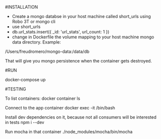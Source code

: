 #INSTALLATION
- Create a mongo databse in your host machine called short_urls using Robo 3T or mongo cli
- use short_urls
- db.url_stats.insert({ _id: 'url_stats', url_count: 1 })
- change in Dockerfile the volume mapping to your host machine mongo data directory. Example:

/Users/freudromero/mongo-data:/data/db

That will give you mongo persistence when the container gets destroyed.

#RUN

docker-compose up

#TESTING

To list containers:
docker container ls

Connect to the app container
docker exec -it <container id> /bin/bash

Install dev dependencies on it, because not all consumers will be interested in tests
npm i --dev

Run mocha in that container
./node_modules/mocha/bin/mocha

